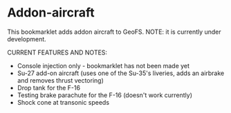 # Addon-aircraft

This bookmarklet adds addon aircraft to GeoFS. NOTE: it is currently under development.

CURRENT FEATURES AND NOTES: 
- Console injection only - bookmarklet has not been made yet
- Su-27 add-on aircraft (uses one of the Su-35's liveries, adds an airbrake and removes thrust vectoring)
- Drop tank for the F-16
- Testing brake parachute for the F-16 (doesn't work currently)
- Shock cone at transonic speeds
